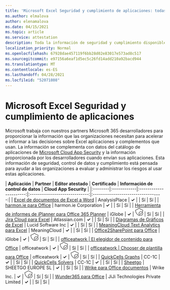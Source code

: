 ```yaml
---
title: 'Microsoft Excel Seguridad y cumplimiento de aplicaciones: todas las aplicaciones'
ms.author: elmalova
author: elenamalova
ms.date: 04/15/2021
ms.topic: article
ms.service: attestation
description: Toda la información de seguridad y cumplimiento disponible para todas Microsoft Excel aplicaciones.
localization_priority: Normal
ms.openlocfilehash: 67928dae457119f6bb28d02e83017e573ad8c517
ms.sourcegitcommit: e97156a6eaf1d5ec5c26fd14add210a92bacd944
ms.translationtype: MT
ms.contentlocale: es-ES
ms.lasthandoff: 04/28/2021
ms.locfileid: "52071808"
---
```

# <a name="microsoft-excel-app-security-and-compliance"></a>Microsoft Excel Seguridad y cumplimiento de aplicaciones

Microsoft trabaja con nuestros partners Microsoft 365 desarrolladores para proporcionar la información que las organizaciones necesitan para acelerar e informar a las decisiones sobre Excel aplicaciones y complementos que usan. La información se complementa con datos del catálogo de aplicaciones de [Microsoft Cloud App Security](https://www.microsoft.com/en-us/enterprise-mobility-security/cloud-app-security) y la información proporcionada por los desarrolladores cuando envían sus aplicaciones. Esta información de seguridad, control de datos y cumplimiento está pensada para ayudar a las organizaciones a evaluar y administrar los riesgos al usar estas aplicaciones.

| **Aplicación** | **Partner** | **Editor atestado** | **Certificado** | **Información de control de datos** | **Cloud App Security** |
|:--------|:------------|:----------------------:|:-----------------------------:|:----------------------------------:|
| [Excel de documentos de Excel a Word](./analysisplace-excel-to-word-document-automation.md) | AnalysisPlace | **✓** |  | Sí | Sí |
| [harmon.ie para Office](./harmonie-corporation-for-office.md) | harmon.ie Corporation | **✓** |  | Sí | Sí |
| [Herramienta de informes de iPlanner para Office 365 Planner](./iglobe-iplanner-reporting-tool-for-office-365-planner.md) | iGlobe | **✓** | <img alt="Certified application badge" src="../media/certified-badge.png" height="25" width="25" /> | Sí | Sí |
| [Jira Cloud para Excel](./atlassiancom-jira-cloud-for-excel.md) | Atlassian.com | **✓** |  | Sí | Sí |
| [Diagramas de Gráficos de Excel](./lucid-software-inc-lucidchart-diagrams-for-excel.md) | Lucid Software Inc | **✓** |  | Sí | Sí |
| [MeaningCloud Text Analytics para Excel](./meaningcloud-text-analytics-for-excel.md) | MeaningCloud | **✓** |  | Sí | Sí |
| [Office2SharePoint para Office](./iglobe-office2sharepoint-for-office.md) | iGlobe | **✓** | <img alt="Certified application badge" src="../media/certified-badge.png" height="25" width="25" /> | Sí | Sí |
| [officeatwork | El elegidor de contenido para Office](./officeatwork-officeatworkcontent-chooser-for-office.md) | officeatwork | **✓** | <img alt="Certified application badge" src="../media/certified-badge.png" height="25" width="25" /> | Sí | Sí |
| [officeatwork | Chooser de plantilla para Office](./officeatwork-officeatworktemplate-chooser-for-office.md) | officeatwork | **✓** | <img alt="Certified application badge" src="../media/certified-badge.png" height="25" width="25" /> | Sí | Sí |
| [QuickCells Graphs](./cc-1c-quickcells-graphs.md) | CC-1C | **✓** |  | Sí | Sí |
| [QuickCells Solvers](./cc-1c-quickcells-solvers.md) | CC-1C | **✓** |  | Sí | Sí |
| [Sheetgo](./sheetgo-europe-sl.md) | SHEETGO EUROPE SL | **✓** |  | Sí | Sí |
| [Wrike para Office documentos](./wrike-inc-for-office-documents.md) | Wrike Inc. | **✓** | <img alt="Certified application badge" src="../media/certified-badge.png" height="25" width="25" /> | Sí | Sí |
| [Wunder365 para Office](./jiji-technologies-private-limited-wunder365-for-office.md) | JiJi Technologies Private Limited | **✓** |  | Sí | Sí |

